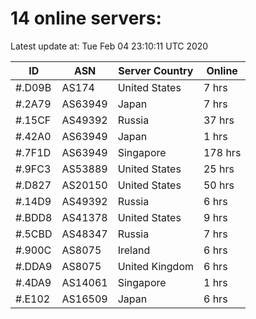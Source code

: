 # 14 online servers:

Latest update at: Tue Feb 04 23:10:11 UTC 2020

| ID | ASN | Server Country | Online |
| -- | --- | -------------- | ------ |
| #.D09B | AS174 | United States | 7 hrs |
| #.2A79 | AS63949 | Japan | 7 hrs |
| #.15CF | AS49392 | Russia | 37 hrs |
| #.42A0 | AS63949 | Japan | 1 hrs |
| #.7F1D | AS63949 | Singapore | 178 hrs |
| #.9FC3 | AS53889 | United States | 25 hrs |
| #.D827 | AS20150 | United States | 50 hrs |
| #.14D9 | AS49392 | Russia | 6 hrs |
| #.BDD8 | AS41378 | United States | 9 hrs |
| #.5CBD | AS48347 | Russia | 7 hrs |
| #.900C | AS8075 | Ireland | 6 hrs |
| #.DDA9 | AS8075 | United Kingdom | 6 hrs |
| #.4DA9 | AS14061 | Singapore | 1 hrs |
| #.E102 | AS16509 | Japan | 6 hrs |

